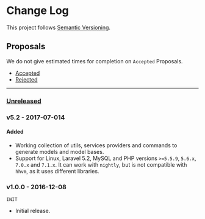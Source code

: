 # Change Log

This project follows [Semantic Versioning](CONTRIBUTING.md).

## Proposals

We do not give estimated times for completion on `Accepted` Proposals.

- [Accepted](https://github.com/hydrane/motive-feed/labels/Accepted)
- [Rejected](https://github.com/hydrane/motive-feed/labels/Rejected)

---

### [Unreleased]

### v5.2 - 2017-07-014

#### Added

- Working collection of utils, services providers and commands to generate models and model bases.
- Support for Linux, Laravel 5.2, MySQL and PHP versions `>=5.5.9`, `5.6.x`, `7.0.x` and `7.1.x`.
It can work with `nightly`, but is not compatible with `hhvm`, as it uses different libraries.

### v1.0.0 - 2016-12-08

`INIT`

- Initial release.

[Unreleased]: https://github.com/olivierlacan/keep-a-changelog/compare/v5.2...HEAD